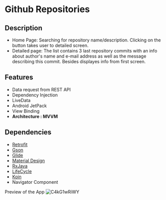 # Github Repositories

## Description
- Home Page: Searching for repository name/description. Clicking on the button takes user to detailed screen.
- Detailed page: The list contains 3 last repository commits with an
info about author's name and e-mail address as well
as the message describing this commit. Besides displayes info from first screen.
## Features

- Data request from REST API
- Dependency Injection
- LiveData
- Android JetPack
- View Binding
- **Architecture : MVVM**

## Dependencies

- [Retrofit](https://square.github.io/retrofit/ "Retrofit")
- [Gson](https://github.com/google/gson "Gson")
- [Glide](https://github.com/bumptech/glide "Glide")
- [Material Design](https://material.io/develop/android/docs/getting-started/ " Material Design") 
- [RxJava](https://github.com/ReactiveX/RxJava "RxJava")
- [LifeCycle]("https://developer.android.com/jetpack/androidx/releases/lifecycle/")
- [Koin]("https://github.com/InsertKoinIO/koin/")
- Navigator Component




Preview of the App
![C4kG1wRiWY](https://user-images.githubusercontent.com/45905489/101979379-ff21e000-3c5c-11eb-92a2-5af3b41634fc.gif)
